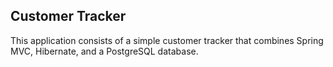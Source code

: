 ## Customer Tracker

This application consists of a simple customer tracker that combines Spring MVC, Hibernate, and a PostgreSQL database.
